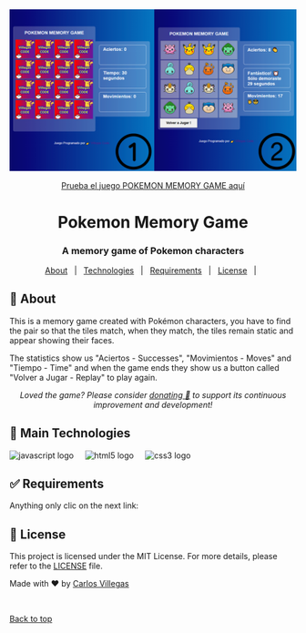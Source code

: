 <div align="center" id="top">
  <img src="https://github.com/VillegasCode/Pokemon-Memory-Game/blob/main/images/app-pokemon-memory-game.png" width="900" alt="Pokemon Memory Game" />

  <a href="https://villegascode.github.io/Pokemon-Memory-Game/">Prueba el juego POKEMON MEMORY GAME aquí</a>
</div>

<div align="center">
  <h1>Pokemon Memory Game</h1>
  <h3>A memory game of Pokemon characters</h3>
</div>

<p align="center">
  <a href="#dart-about">About</a> &#xa0; | &#xa0;
  <a href="#rocket-main-technologies">Technologies</a> &#xa0; | &#xa0;
  <a href="#white_check_mark-requirements">Requirements</a> &#xa0; | &#xa0;
  <a href="#memo-license">License</a> &#xa0; | &#xa0;
</p>

## :dart: About ##

This is a memory game created with Pokémon characters, you have to find the pair so that the tiles match, when they match, the tiles remain static and appear showing their faces.

The statistics show us "Aciertos - Successes", "Movimientos - Moves" and "Tiempo - Time" and when the game ends they show us a button called "Volver a Jugar - Replay" to play again.

<p align="center">
<i>Loved the game? Please consider <a href="https://www.paypal.me/villegasalexander">donating 💸</a> to support its continuous<br/> improvement and development!</i>
</p>

## :rocket: Main Technologies ##

<div align="left">
  <img src="https://cdn.jsdelivr.net/gh/devicons/devicon/icons/javascript/javascript-original.svg" height="40" alt="javascript logo"  />
  <img width="12" />
  <img src="https://cdn.jsdelivr.net/gh/devicons/devicon/icons/html5/html5-original.svg" height="40" alt="html5 logo"  />
  <img width="12" />
  <img src="https://cdn.jsdelivr.net/gh/devicons/devicon/icons/css3/css3-original.svg" height="40" alt="css3 logo"  />
  <img width="12" />
</div>

## :white_check_mark: Requirements ##

Anything only clic on the next link: 

## :memo: License ##

This project is licensed under the MIT License. For more details, please refer to the [LICENSE](LICENSE.md) file.


Made with :heart: by <a href="https://github.com/VillegasCode" target="_blank">Carlos Villegas</a>

&#xa0;

<a href="#top">Back to top</a>